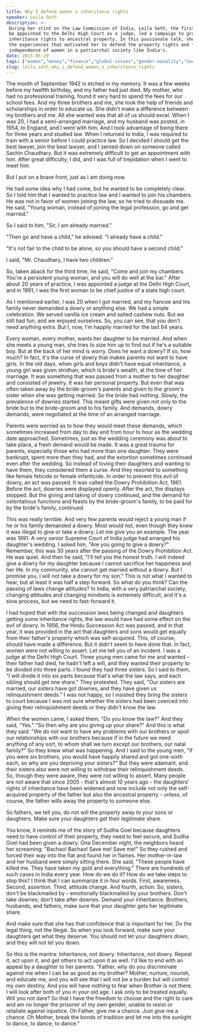 ```yaml
---
title: Why I defend women's inheritance rights
speaker: Leila Seth
description: >-
 During her stint on the Law Commission of India, Leila Seth, the first woman to
 be appointed to the Delhi High Court as a judge, led a campaign to grant women
 inheritance rights to ancestral property. In this passionate talk, she discusses
 the experiences that motivated her to defend the property rights and financial
 independence of women in a patriarchal society like India's.
date: 2015-05-29
tags: ["women","money","finance","global-issues","gender-equality","social-change","india"]
slug: leila_seth_why_i_defend_women_s_inheritance_rights
---
```


The month of September 1942 is etched in my memory. It was a few weeks before my twelfth
birthday, and my father had just died. My mother, who had no professional training, found
it very hard to spend the fees for our school fees. And my three brothers and me, she took
the help of friends and scholarships in order to educate us. She didn't make a difference 
between my brothers and me. All she wanted was that all of us should excel. When I was 20,
I had a semi-arranged marriage, and my husband was posted, in 1954, to England, and I went
with him. And I took advantage of being there for three years and studied law. When I
returned to India, I was required to train with a senior before I could practice law. So
I decided I should get the best lawyer, join the best lawyer, and I zeroed down on someone
 called Sachin Chaudhary. But it was extremely difficult to get an appointment with him.
After great difficulty, I did, and I was full of trepidation when I went to meet
him.

But I put on a brave front, just as I am doing now. 

He had some idea why I had come, but he wanted to be completely clear. So I told him that
I wanted to practice law and I wanted to join his chambers. He was not in favor of women
joining the law, so he tried to dissuade me. He said, "Young woman, instead of joining 
the legal profession, go and get married." 

So I said to him, "Sir, I am already married." 

"Then go and have a child," he advised. "I already have a child." 

"It's not fair to the child to be alone, so you should have a second child."

I said, "Mr. Chaudhary, I have two children." 

So, taken aback for the third time, he said, "Come and join my chambers. You're a
persistent young woman, and you will do well at the bar." After about 20 years of
practice, I was appointed a judge at the Delhi High Court, and in 1991, I was the first
woman to be chief justice of a state high court. 

As I mentioned earlier, I was 20 when I got married, and my fiancee and his family never
demanded a dowry or anything else. We had a simple celebration. We served vanilla ice
cream and salted cashew nuts. But we still had fun, and we enjoyed ourselves. So, you can
see, that you don't need anything extra. But I, now, I'm happily married for the last 64
years. 

Every woman, every mother, wants her daughter to be married. And when she meets a young
man, she tries to size him up to find out if he's a suitable boy. But at the back of her
mind is worry. Does he want a dowry? If so, how much? In fact, it's the curse of dowry
that makes parents not want to have girls. In the old days, when girls and boys didn't
have equal inheritance, a young girl was given stridhan, which is bride's wealth, at the
time of her marriage. It was something that was passed from a mother to her daughter and
consisted of jewelry. It was her personal property. But even that was often taken away by
the bride-groom's parents and given to the groom's sister when she was getting married.
So the bride had nothing. Slowly, the prevalence of dowries started. This meant gifts were
given not only to the bride but to the bride-groom and to his family. And demands, dowry
demands, were negotiated at the time of an arranged marriage.

Parents were worried as to how they would meet these demands, which sometimes increased
from day to day and from hour to hour as the wedding date approached. Sometimes, just as
the wedding ceremony was about to take place, a fresh demand would be made. It was a great
trauma for parents, especially those who had more than one daughter. They were bankrupt,
spent more than they had, and the extortion sometimes continued even after the wedding.
So instead of loving their daughters and wanting to have them, they considered them a
curse. And they resorted to something like female feticide or female infanticide. In order
to prevent this evil of dowry, an act was passed. It was called the Dowry Prohibition Act,
1961. Before the act, dowries were displayed openly. After the act, the displays stopped.
But the giving and taking of dowry continued, and the demand for ostentatious functions
and feasts by the bride-groom's family, to be paid for by the bride's family,
continued.

This was really terrible. And very few parents would reject a young man if he or his
family demanded a dowry. Most would not, even though they knew it was illegal to give or
take a dowry. Let me give you an example. The year was 1991. A very senior Supreme Court
of India judge had arranged his daughter's wedding. I asked him, "Are you going to give a
dowry?" Remember, this was 30 years after the passing of the Dowry Prohibition Act. He was
quiet. And then he said, "I'll tell you the honest truth. I will indeed give a dowry for
my daughter because I cannot sacrifice her happiness and her life. In my community, she
cannot get married without a dowry. But I promise you, I will not take a dowry for my
son." This is not what I wanted to hear, but at least it was half a step forward. So what
do you think? Can the passing of laws change attitudes? In India, with a very patriarchal
society, changing attitudes and changing mindsets is extremely difficult, and it's a slow
process, but we need to fast-forward it.

I had hoped that with the succession laws being changed and daughters getting some
inheritance rights, the law would have had some effect on the evil of dowry. In 1956, the
Hindu Succession Act was passed, and in that year, it was provided in the act that
daughters and sons would get equally from their father's property which was self-acquired.
This, of course, should have made a difference. But it didn't seem to have done that. In
fact, women were not willing to assert. Let me tell you of an incident. I was a judge at
the Delhi High Court. Three young men came for me and wanted - their father had died, he
hadn't left a will, and they wanted their property to be divided into three parts. I found
they had three sisters. So I said to them, "I will divide it into six parts because that's
what the law says, and each sibling should get one share." They protested. They said, "Our
sisters are married, our sisters have got dowries, and they have given us relinquishment
deeds." I was not happy, so I insisted they bring the sisters to court because I was not
sure whether the sisters had been coerced into giving their relinquishment deeds or they
didn't know the law.

When the women came, I asked them, "Do you know the law?" And they said, "Yes." "So then
why are you giving up your share?" And this is what they said: "We do not want to have any
problems with our brothers or spoil our relationships with our brothers because if in the
future we need anything of any sort, to whom shall we turn except our brothers, our natal
family?" So they knew what was happening. And I said to the young men, "If you were six
brothers, you would have happily shared and got one-sixth each, so why are you depriving
your sisters?" But they were adamant, and their sisters also were not willing to withdraw
their relinquishment deeds. So, though they were aware, they were not willing to assert.
Many people are not aware that since 2005 - that's almost 10 years ago - the daughters'
rights of inheritance have been widened and now include not only the self-acquired
property of the father but also the ancestral property - unless, of course, the father
wills away the property to someone else.

So fathers, we tell you, do not will the property away to your sons or daughters. Make
sure your daughters get their legitimate share. 

You know, it reminds me of the story of Sudha Goel because daughters need to have control
of their property, they need to feel secure, and Sudha Goel had been given a dowry. One
December night, the neighbors heard her screaming: "Bachao! Bachao! Save me! Save me!" So
they rushed and forced their way into the flat and found her in flames. Her mother-in-law
and her husband were simply sitting there. She said, "These people have killed me. They
have taken my gold and everything." There are hundreds of such cases in India every year.
How do we do it? How do we take steps to stop this? I think that I can summarize it in
four words. First, awareness. Second, assertion. Third, attitude change. And fourth,
action. So, sisters, don't be blackmailed by - emotionally blackmailed by your brothers.
Don't take dowries; don't take after dowries. Demand your inheritance. Brothers, husbands,
and fathers, make sure that your daughter gets her legitimate share.

And make sure that she has that confidence that is important for her. Do the legal thing,
not the illegal. So when you look forward, make sure your daughters get what they deserve.
You should not let your daughters down, and they will not let you down.

So this is the mantra: Inheritance, not dowry. Inheritance, not dowry. Repeat it, act upon
it, and get others to act upon it as well. I'd like to end with an appeal by a daughter to
her parents. "Father, why do you discriminate against me when I can be as good as my
brother? Mother, nurture, nourish, and educate me, and you will see that I will not be a
burden but will control my own destiny. And you will have nothing to fear when Brother is
not there. I will look after both of you in your old age. I ask only to be treated
equally. Will you not dare? So that I have the freedom to choose and the right to care and
am no longer the prisoner of my own gender, unable to resist or retaliate against
injustice. Oh Father, give me a chance. Just give me a chance. Oh Mother, break the bonds
of tradition and let me into the sunlight to dance, to dance, to dance."

<!--
ad_duration=0
event="TEDxGatewayWomen"
external_start_time=0
intro_duration=0
is_subtitle_required="False"
is_talk_featured="False"
language="en"
language_swap="False"
native_language="en"
number_of_related_talks=6
number_of_speakers=1
number_of_subtitled_videos=0
number_of_tags=7
number_of_talk_download_languages=1
number_of_talk_more_resources=0
number_of_talk_recommendations=0
number_of_talks_take_actions=0
post_ad_duration=0
published_timestamp="2018-10-02 15:09:27"
recording_date="2015-05-29"
speaker_is_published=0
speaker_name="Leila Seth"
talk_name="Why I defend women's inheritance rights"
talks_tags=["women","money","finance","global-issues","gender-equality","social-change","india"]
url_photo_talk="https://s3.amazonaws.com/talkstar-photos/uploads/87c60e9b-0055-4a1e-9af9-b72cbf3d3c32/Leila+Seth+Set+1.jpeg"
url_webpage="https://www.ted.com/talks/leila_seth_why_i_defend_women_s_inheritance_rights"
video_type_name="TEDx Talk"
-->